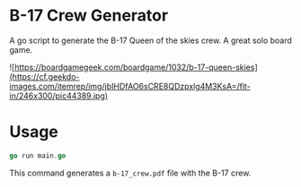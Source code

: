 # B-17 Crew Generator
A go script to generate the B-17 Queen of the skies crew. A great solo board game.

![https://boardgamegeek.com/boardgame/1032/b-17-queen-skies](https://cf.geekdo-images.com/itemrep/img/jbIHDfAO6sCRE8QDzpxlg4M3KsA=/fit-in/246x300/pic44389.jpg)

# Usage
```go
go run main.go
```
This command generates a `b-17_crew.pdf` file with the B-17 crew.
